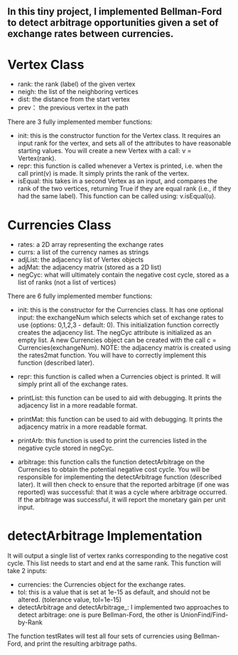 
 ## In this tiny project, I implemented Bellman-Ford to detect arbitrage opportunities given a set of exchange rates between currencies. 



# Vertex Class
- rank: the rank (label) of the given vertex
- neigh: the list of the neighboring vertices
- dist: the distance from the start vertex
- prev： the previous vertex in the path

There are 3 fully implemented member functions:

- init: this is the constructor function for the Vertex class. It requires an input rank for the vertex, and sets all of the attributes to have reasonable starting values. You will create a new Vertex with a call: v = Vertex(rank).
- repr: this function is called whenever a Vertex is printed, i.e. when the call print(v) is made. It simply prints the rank of the vertex.
- isEqual: this takes in a second Vertex as an input, and compares the rank of the two vertices, returning True if they are equal rank (i.e., if they had the same label). This function can be called using: v.isEqual(u).




# Currencies Class

- rates: a 2D array representing the exchange rates
- currs: a list of the currency names as strings
- adjList: the adjacency list of Vertex objects
- adjMat: the adjacency matrix (stored as a 2D list)
- negCyc: what will ultimately contain the negative cost cycle, stored as a list of ranks (not a list of vertices)

There are 6 fully implemented member functions:

- init: this is the constructor for the Currencies class. It has one optional input: the exchangeNum which selects which set of exchange rates to use (options: 0,1,2,3 - default: 0). This initialization function correctly creates the adjacency list. The negCyc attribute is initialized as an empty list. A new Currencies object can be created with the call c = Currencies(exchangeNum).
NOTE: the adjacency matrix is created using the rates2mat function. You will have to correctly implement this function (described later).

- repr: this function is called when a Currencies object is printed. It will simply print all of the exchange rates.
- printList: this function can be used to aid with debugging. It prints the adjacency list in a more readable format.
- printMat: this function can be used to aid with debugging. It prints the adjacency matrix in a more readable format.
- printArb: this function is used to print the currencies listed in the negative cycle stored in negCyc.

- arbitrage: this function calls the function detectArbitrage on the Currencies to obtain the potential negative cost cycle. You will be responsible for implementing the detectArbitrage function (described later). It will then check to ensure that the reported arbitrage (if one was reported) was successful: that it was a cycle where arbitrage occurred. If the arbitrage was successful, it will report the monetary gain per unit input.







# detectArbitrage Implementation
It will output a single list of vertex ranks corresponding to the negative cost cycle. This list needs to start and end at the same rank. This function will take 2 inputs:
- currencies: the Currencies object for the exchange rates.
- tol: this is a value that is set at 1e-15 as default, and should not be altered. (tolerance value, tol=1e-15)
- detectArbitrage and detectArbitrage_: I implemented two approaches to detect arbitrage: one is pure Bellman-Ford, the other is UnionFind/Find-by-Rank

The function testRates will test all four sets of currencies using Bellman-Ford, and print the resulting arbitrage paths.










